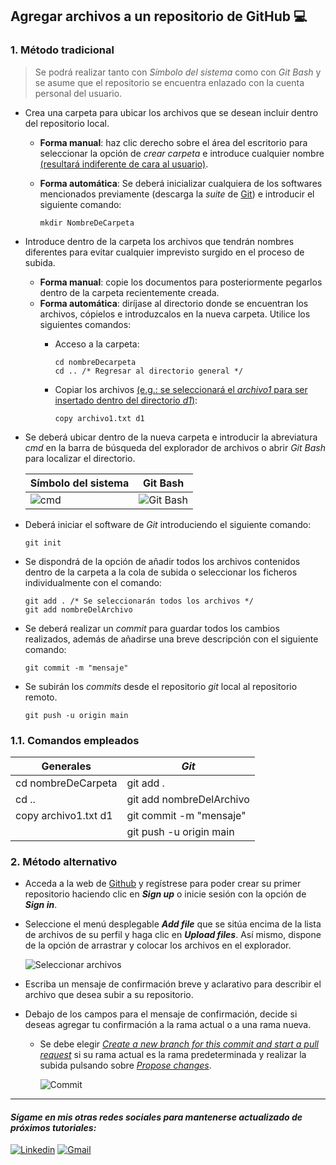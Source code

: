 ## Agregar archivos a un repositorio de GitHub 💻

### 1. Método tradicional
> Se podrá realizar tanto con *Símbolo del sistema* como con *Git Bash* y se asume que el repositorio se encuentra enlazado con la cuenta personal del usuario.

- Crea una carpeta para ubicar los archivos que se desean incluir dentro del repositorio local.

    - **Forma manual**: haz clic derecho sobre el área del escritorio para seleccionar la opción de *crear carpeta* e introduce cualquier nombre <ins>(resultará indiferente de cara al usuario)</ins>.
    - **Forma automática**: Se deberá inicializar cualquiera de los softwares mencionados previamente (descarga la *suite* de [Git](https://git-scm.com/downloads "Suite de Git")) e introducir el siguiente comando:

        ~~~
        mkdir NombreDeCarpeta
        ~~~
- Introduce dentro de la carpeta los archivos que tendrán nombres diferentes para evitar cualquier imprevisto surgido en el proceso de subida.
    - **Forma manual**: copie los documentos para posteriormente pegarlos dentro de la carpeta recientemente creada. 
    - **Forma automática**: diríjase al directorio donde se encuentran los archivos, cópielos e introduzcalos en la nueva carpeta. Utilice los siguientes comandos:
        - Acceso a la carpeta:
            ~~~
            cd nombreDecarpeta 
            cd .. /* Regresar al directorio general */
            ~~~
        - Copiar los archivos <ins>(e.g.: se seleccionará el *archivo1* para ser insertado dentro del directorio *d1*)</ins>:

            ~~~
            copy archivo1.txt d1
            ~~~
- Se deberá ubicar dentro de la nueva carpeta e introducir la abreviatura *cmd* en la barra de búsqueda del explorador de archivos o abrir *Git Bash* para localizar el directorio.

    | Símbolo del sistema | Git Bash |
    |---------------------|----------|
    |![cmd](https://chuidiang.org/images/4/45/Cmd-desde-explorador.PNG "cmd") | ![Git Bash](https://i.ibb.co/8c3cwy5/Captura-de-pantalla-2024-04-04-114539.png "Git Bash") |
- Deberá iniciar el software de *Git* introduciendo el siguiente comando:
    ~~~
    git init
    ~~~
- Se dispondrá de la opción de añadir todos los archivos contenidos dentro de la carpeta a la cola de subida o seleccionar los ficheros individualmente con el comando:
    ~~~
    git add . /* Se seleccionarán todos los archivos */
    git add nombreDelArchivo
    ~~~
- Se deberá realizar un *commit* para guardar todos los cambios realizados, además de añadirse una breve descripción con el siguiente comando:
    ~~~
    git commit -m "mensaje"
    ~~~
- Se subirán los *commits* desde el repositorio *git* local al repositorio remoto.
    ~~~
    git push -u origin main 
    ~~~
### 1.1. Comandos empleados
| **Generales** | ***Git*** |
|-----------|-----|
| cd nombreDeCarpeta | git add .|
| cd .. | git add nombreDelArchivo |
| copy archivo1.txt d1 | git commit -m "mensaje" |
| | git push -u origin main

### 2. Método alternativo
- Acceda a la web de [Github](https://github.com/) y regístrese para poder crear su primer repositorio haciendo clic en ***Sign up*** o inicie sesión con la opción de ***Sign in***.

- Seleccione el menú desplegable ***Add file*** que se sitúa encima de la lista de archivos de su perfil y haga clic en ***Upload files***. Así mismo, dispone de la opción de arrastrar y colocar los archivos en el explorador.

    ![Seleccionar archivos](https://docs.github.com/assets/cb-63135/mw-1440/images/help/repository/upload-files-button.webp)
- Escriba un mensaje de confirmación breve y aclarativo para describir el archivo que desea subir a su repositorio. 
- Debajo de los campos para el mensaje de confirmación, decide si deseas agregar tu confirmación a la rama actual o a una rama nueva. 
    - Se debe elegir *<ins>Create a new branch for this commit and start a pull request</ins>* si su rama actual es la rama predeterminada y realizar la subida pulsando sobre *<ins>Propose changes</ins>*.

        ![Commit](https://docs.github.com/assets/cb-27122/mw-1440/images/help/repository/choose-commit-branch.webp)
***
#### *Sígame en mis otras redes sociales para mantenerse actualizado de próximos tutoriales:*
[![Linkedin](https://img.shields.io/badge/LinkedIn-0077B5?style=for-the-badge&logo=linkedin&logoColor=white
)](https://www.linkedin.com/)
[![Gmail](https://img.shields.io/badge/Gmail-D14836?style=for-the-badge&logo=gmail&logoColor=white
)](https://accounts.google.com "pagarov@gmail.com")


